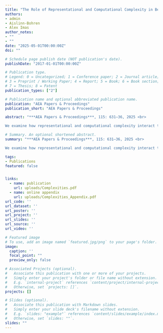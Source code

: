 ```yaml
---
title: "The Role of Representational and Computational Complexity in Belief Formation"
authors:
- admin
- Aislinn-Bohren
- Alex Imas
author_notes:
- ""
- ""
date: "2025-05-01T00:00:00Z"
doi: ""

# Schedule page publish date (NOT publication's date).
publishDate: "2017-01-01T00:00:00Z"

# Publication type.
# Legend: 0 = Uncategorized; 1 = Conference paper; 2 = Journal article;
# 3 = Preprint / Working Paper; 4 = Report; 5 = Book; 6 = Book section;
# 7 = Thesis; 8 = Patent
publication_types: ["2"]

# Publication name and optional abbreviated publication name.
publication: "AEA Papers & Proceedings"
publication_short: "AEA Papers & Proceedings"

abstract: "***AEA Papers & Proceedings***, 115: 631–36, 2025 <br>  

We examine how representational and computational complexity interact to influence belief updating. Building on the two-stage belief updating model of Ba, Bohren, and Imas (2024), we show that when no salience cues are present, attentional and processing constraints generate underreaction to information. Moreover, processing constraints generate greater cognitive imprecision in more complex environments and, hence, more underreaction. An experimental study provides evidence supporting this hypothesis. Comparing belief updating in simple and complex environments, we find underreaction in both. Moreover, increased cognitive imprecision in complex environments generates more underreaction. This highlights the interaction between complexity and cognitive constraints in belief formation."

# Summary. An optional shortened abstract.
summary: "***AEA Papers & Proceedings***, 115: 631–36, 2025 <br>   

We examine how representational and computational complexity interact to influence belief updating. Building on the two-stage belief updating model of Ba, Bohren, and Imas (2024), we show that when no salience cues are present, attentional and processing constraints generate underreaction to information. Moreover, processing constraints generate greater cognitive imprecision in more complex environments and, hence, more underreaction. An experimental study provides evidence supporting this hypothesis. Comparing belief updating in simple and complex environments, we find underreaction in both. Moreover, increased cognitive imprecision in complex environments generates more underreaction. This highlights the interaction between complexity and cognitive constraints in belief formation."

tags:
- Publications
featured: false


links:
  - name: publication
    url: uploads/Complexities.pdf
  - name: online appendix
    url: uploads/Complexities_Appendix.pdf
url_code: ''
url_dataset: ''
url_poster: ''
url_project: ''
url_slides: ''
url_source: ''
url_video: ''

# Featured image
# To use, add an image named `featured.jpg/png` to your page's folder. 
image:
  caption: ''
  focal_point: ""
  preview_only: false

# Associated Projects (optional).
#   Associate this publication with one or more of your projects.
#   Simply enter your project's folder or file name without extension.
#   E.g. `internal-project` references `content/project/internal-project/index.md`.
#   Otherwise, set `projects: []`.
projects: []

# Slides (optional).
#   Associate this publication with Markdown slides.
#   Simply enter your slide deck's filename without extension.
#   E.g. `slides: "example"` references `content/slides/example/index.md`.
#   Otherwise, set `slides: ""`.
slides: ""
---
```

<!--
{{% callout note %}}
Click the *Cite* button above to demo the feature to enable visitors to import publication metadata into their reference management software.
{{% /callout %}}

{{% callout note %}}
Create your slides in Markdown - click the *Slides* button to check out the example.
{{% /callout %}}

Supplementary notes can be added here, including [code, math, and images](https://wowchemy.com/docs/writing-markdown-latex/).
-->

